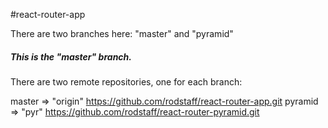#react-router-app

There are two branches here:  "master" and "pyramid"

#####  This is the "master" branch.

There are two remote repositories, one for each branch:

master =>   "origin"	https://github.com/rodstaff/react-router-app.git
pyramid =>  "pyr"   	https://github.com/rodstaff/react-router-pyramid.git

